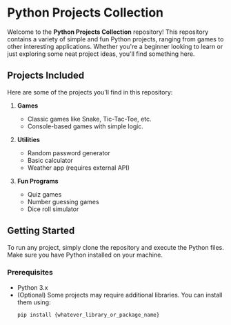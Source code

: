 # Python Projects Collection

Welcome to the **Python Projects Collection** repository! This repository contains a variety of simple and fun Python projects, ranging from games to other interesting applications. Whether you're a beginner looking to learn or just exploring some neat project ideas, you'll find something here.

## Projects Included
Here are some of the projects you'll find in this repository:

1. **Games**
   - Classic games like Snake, Tic-Tac-Toe, etc.
   - Console-based games with simple logic.

2. **Utilities**
   - Random password generator
   - Basic calculator
   - Weather app (requires external API)

3. **Fun Programs**
   - Quiz games
   - Number guessing games
   - Dice roll simulator

## Getting Started

To run any project, simply clone the repository and execute the Python files. Make sure you have Python installed on your machine.

### Prerequisites
- Python 3.x
- (Optional) Some projects may require additional libraries. You can install them using:
  ```bash
  pip install {whatever_library_or_package_name}
